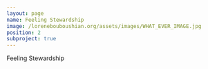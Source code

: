 ```yaml
---
layout: page
name: Feeling Stewardship
image: /lorenebouboushian.org/assets/images/WHAT_EVER_IMAGE.jpg
position: 2
subproject: true
---
```


Feeling Stewardship
